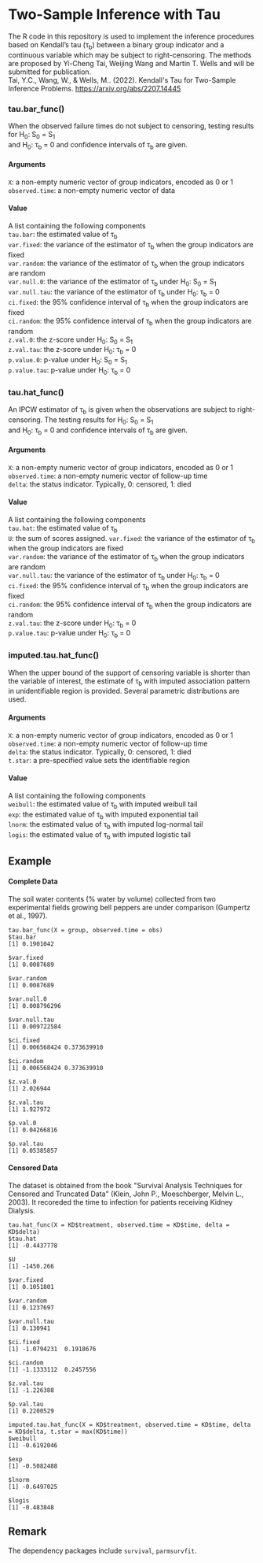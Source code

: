 # Two-Sample Inference with Tau

The R code in this repository is used to implement the inference procedures based on Kendall’s tau (&tau;<sub>b</sub>) between a binary group indicator and a continuous variable which may be subject to right-censoring. The methods are proposed by Yi-Cheng Tai, Weijing Wang and Martin T. Wells and will be submitted for publication. <br> Tai, Y.C., Wang, W., & Wells, M.. (2022). Kendall's Tau for Two-Sample Inference Problems. https://arxiv.org/abs/2207.14445 <br>

### tau.bar_func()
When the observed failure times do not subject to censoring, testing results for H<sub>0</sub>: S<sub>0</sub> = S<sub>1</sub> <br> and H<sub>0</sub>: &tau;<sub>b</sub> = 0 and confidence intervals of &tau;<sub>b</sub> are given. <br>

#### Arguments
`X`: a non-empty numeric vector of group indicators, encoded as 0 or 1 <br>
`observed.time`: a non-empty numeric vector of data <br>

#### Value
A list containing the following components <br>
`tau.bar`: the estimated value of &tau;<sub>b</sub> <br>
`var.fixed`: the variance of the estimator of &tau;<sub>b</sub> when the group indicators are fixed <br>
`var.random`: the variance of the estimator of &tau;<sub>b</sub> when the group indicators are random <br>
`var.null.0`: the variance of the estimator of &tau;<sub>b</sub> under H<sub>0</sub>: S<sub>0</sub> = S<sub>1</sub> <br>
`var.null.tau`: the variance of the estimator of &tau;<sub>b</sub> under H<sub>0</sub>: &tau;<sub>b</sub> = 0 <br>
`ci.fixed`: the 95% confidence interval of &tau;<sub>b</sub> when the group indicators are fixed <br>
`ci.random`: the 95% confidence interval of &tau;<sub>b</sub> when the group indicators are random <br>
`z.val.0`: the z-score under H<sub>0</sub>: S<sub>0</sub> = S<sub>1</sub> <br>
`z.val.tau`: the z-score under H<sub>0</sub>: &tau;<sub>b</sub> = 0 <br>
`p.value.0`: p-value under H<sub>0</sub>: S<sub>0</sub> = S<sub>1</sub> <br>
`p.value.tau`: p-value under H<sub>0</sub>: &tau;<sub>b</sub> = 0 <br>

### tau.hat_func()
An IPCW estimator of &tau;<sub>b</sub> is given when the observations are subject to right-censoring. The testing results for H<sub>0</sub>: S<sub>0</sub> = S<sub>1</sub> <br> and H<sub>0</sub>: &tau;<sub>b</sub> = 0 and confidence intervals of &tau;<sub>b</sub> are given.

#### Arguments
`X`: a non-empty numeric vector of group indicators, encoded as 0 or 1 <br>
`observed.time`: a non-empty numeric vector of follow-up time <br>
`delta`: the status indicator. Typically, 0: censored, 1: died <br>

#### Value
A list containing the following components <br>
`tau.hat`: the estimated value of &tau;<sub>b</sub> <br>
`U`: the sum of scores assigned.
`var.fixed`: the variance of the estimator of &tau;<sub>b</sub> when the group indicators are fixed <br>
`var.random`: the variance of the estimator of &tau;<sub>b</sub> when the group indicators are random <br>
`var.null.tau`: the variance of the estimator of &tau;<sub>b</sub> under H<sub>0</sub>: &tau;<sub>b</sub> = 0 <br>
`ci.fixed`: the 95% confidence interval of &tau;<sub>b</sub> when the group indicators are fixed <br>
`ci.random`: the 95% confidence interval of &tau;<sub>b</sub> when the group indicators are random <br>
`z.val.tau`: the z-score under H<sub>0</sub>: &tau;<sub>b</sub> = 0 <br>
`p.value.tau`: p-value under H<sub>0</sub>: &tau;<sub>b</sub> = 0 <br>

### imputed.tau.hat_func()
When the upper bound of the support of censoring variable is shorter than the variable of interest, the estimate of &tau;<sub>b</sub> with imputed association pattern in unidentifiable region is provided. Several parametric distributions are used. <br>

#### Arguments
`X`: a non-empty numeric vector of group indicators, encoded as 0 or 1 <br>
`observed.time`: a non-empty numeric vector of follow-up time <br>
`delta`: the status indicator. Typically, 0: censored, 1: died <br>
`t.star`: a pre-specified value sets the identifiable region <br>

#### Value
A list containing the following components <br>
`weibull`: the estimated value of &tau;<sub>b</sub> with imputed weibull tail <br>
`exp`: the estimated value of &tau;<sub>b</sub> with imputed exponential tail <br>
`lnorm`: the estimated value of &tau;<sub>b</sub> with imputed log-normal tail <br>
`logis`: the estimated value of &tau;<sub>b</sub> with imputed logistic tail <br>

## Example
#### Complete Data
The soil water contents (% water by volume) collected from two experimental fields growing bell peppers are under comparison (Gumpertz et al., 1997).

```
tau.bar_func(X = group, observed.time = obs)
$tau.bar
[1] 0.1901042

$var.fixed
[1] 0.0087689

$var.random
[1] 0.0087689

$var.null.0
[1] 0.008796296

$var.null.tau
[1] 0.009722584

$ci.fixed
[1] 0.006568424 0.373639910

$ci.random
[1] 0.006568424 0.373639910

$z.val.0
[1] 2.026944

$z.val.tau
[1] 1.927972

$p.val.0
[1] 0.04266816

$p.val.tau
[1] 0.05385857
```

#### Censored Data
The dataset is obtained from the book "Survival Analysis Techniques for Censored and Truncated Data" (Klein, John P., Moeschberger, Melvin L., 2003). It recoreded the time to infection for patients receiving Kidney Dialysis. <br>

```
tau.hat_func(X = KD$treatment, observed.time = KD$time, delta = KD$delta)
$tau.hat
[1] -0.4437778

$U
[1] -1450.266

$var.fixed
[1] 0.1051801

$var.random
[1] 0.1237697

$var.null.tau
[1] 0.130941

$ci.fixed
[1] -1.0794231  0.1918676

$ci.random
[1] -1.1333112  0.2457556

$z.val.tau
[1] -1.226388

$p.val.tau
[1] 0.2200529
```

```
imputed.tau.hat_func(X = KD$treatment, observed.time = KD$time, delta = KD$delta, t.star = max(KD$time))
$weibull
[1] -0.6192046

$exp
[1] -0.5082488

$lnorm
[1] -0.6497025

$logis
[1] -0.483848
```

## Remark
The dependency packages include `survival`, `parmsurvfit`.
